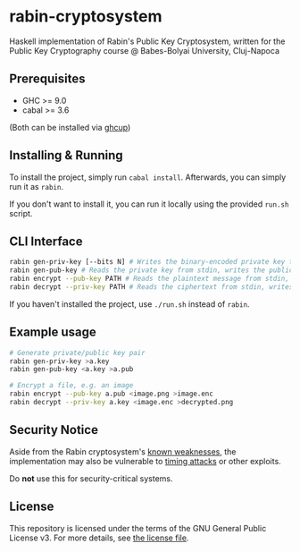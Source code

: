 # rabin-cryptosystem

Haskell implementation of Rabin's Public Key Cryptosystem, written for the Public Key Cryptography course @ Babes-Bolyai University, Cluj-Napoca

## Prerequisites

* GHC >= 9.0
* cabal >= 3.6

(Both can be installed via [ghcup](https://www.haskell.org/ghcup/))

## Installing & Running

To install the project, simply run `cabal install`. Afterwards, you can simply run it as `rabin`.

If you don't want to install it, you can run it locally using the provided `run.sh` script.

## CLI Interface

```sh
rabin gen-priv-key [--bits N] # Writes the binary-encoded private key to stdout. Defaults to 256 bits
rabin gen-pub-key # Reads the private key from stdin, writes the public key to stdout
rabin encrypt --pub-key PATH # Reads the plaintext message from stdin, writes the ciphertext to stdout
rabin decrypt --priv-key PATH # Reads the ciphertext from stdin, writes the cypheretext to stdout
```

If you haven't installed the project, use `./run.sh` instead of `rabin`.

## Example usage

```sh
# Generate private/public key pair
rabin gen-priv-key >a.key
rabin gen-pub-key <a.key >a.pub

# Encrypt a file, e.g. an image
rabin encrypt --pub-key a.pub <image.png >image.enc
rabin decrypt --priv-key a.key <image.enc >decrypted.png
```

## Security Notice

Aside from the Rabin cryptosystem's [known weaknesses](https://en.wikipedia.org/wiki/Rabin_cryptosystem#Security), the implementation may also be vulnerable to [timing attacks](https://en.wikipedia.org/wiki/Timing_attack) or other exploits.

Do **not** use this for security-critical systems.

## License

This repository is licensed under the terms of the GNU General Public License v3.
For more details, see [the license file](LICENSE.txt).
